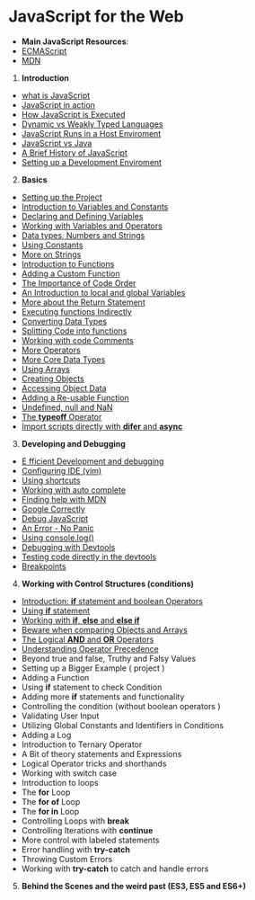 # JavaScript for the Web

- **Main JavaScript Resources**: 
- [ECMAScript](http://ecma-international.org/ecma-402/)
- [MDN](https://developer.mozilla.org/en-US/docs/Web/JavaScript/Reference/Global_Objects)


1. **Introduction**
  - [what is JavaScript](./01_Introduction/01.1_README.md)
  - [JavaScript in action](./01_Introduction/01.2_README.md)
  - [How JavaScript is Executed](./01_Introduction/01.3_README.md)
  - [Dynamic vs Weakly Typed Languages](./01_Introduction/01.4_README.md)
  - [JavaScript Runs in a Host Enviroment](./02_Introduction/01.5_README.md)
  - [JavaScript vs Java](./01_Introduction/01.6_README.md)
  - [A Brief History of JavaScript](./01_Introduction/01.7_README.md)
  - [Setting up a Development Enviroment](./01_Introduction/01.8_README.md)
2. **Basics**
  - [Setting up the Project](./02_Basics/02.01_README.md)
  - [Introduction to Variables and Constants](./02_Basics/02.02_README.md)
  - [Declaring and Defining Variables](./02_Basics/02.03_README.md)
  - [Working with Variables and Operators](./02_Basics/02.04_README.md)
  - [Data types, Numbers and Strings](./02_Basics/02.05_README.md)
  - [Using Constants](./02_Basics/02.06_README.md)
  - [More on Strings](./02_Basics/02.07_README.md)
  - [Introduction to Functions](./02_Basics/02.08_README.md)
  - [Adding a Custom Function](./02_Basics/02.09_README.md)
  - [The Importance of Code Order](./02_Basics/02.11_README.md)
  - [An Introduction to local and global Variables](./02_Basics/02.12_README.md)
  - [More about the Return Statement](./02_Basics/02.13_README.md)
  - [Executing functions Indirectly](./02_Basics/02.14_README.md)
  - [Converting Data Types](./02_Basics/02.15_README.md)
  - [Splitting Code into functions](./02_Basics/02.16_README.md)
  - [Working with code Comments](./02_Basics/02.17_README.md)
  - [More Operators](./02_Basics/02.18_README.md)
  - [More Core Data Types](./02_Basics/02.19_README.md)
  - [Using Arrays](./02_Basics/02.20_README.md)
  - [Creating Objects](./02_Basics/02.21_README.md)
  - [Accessing Object Data](./02_Basics/02.22_README.md)
  - [Adding a Re-usable Function](./02_Basics/02.23_README.md)
  - [Undefined, null and NaN](./02_Basics/02.24_README.md)
  - [The **typeoff** Operator](./02_Basics/02.25_README.md)
  - [Import scripts directly with **difer** and **async**](./02_Basics/02.26_README.md)
3. **Developing and Debugging**
  - [E fficient  Development and debugging](./03_Debugging/03.01_README.md)
  - [Configuring IDE (vim)](./03_Debugging/03.02_README.md)
  - [Using shortcuts](./03_Debugging/03.03_README.md)
  - [Working with auto complete](./03_Debugging/03.04_README.md)
  - [Finding help with MDN](./03_Debugging/03.05_README.md)
  - [Google Correctly](./03_Debugging/03.06_README.md)
  - [Debug JavaScript](./03_Debugging/03.07_README.md)
  - [An Error - No Panic](./03_Debugging/03.08_README.md)
  - [Using console.log()](./03_Debugging/03.09_README.md)
  - [Debugging with Devtools](./03_Debugging/03.10_README.md)
  - [Testing code directly in the devtools](./03_Debugging/03.11_README.md)
  - [Breakpoints](./03_Debugging/03.12_README.md)
4. **Working with Control Structures (conditions)**
  - [Introduction: **if** statement and boolean Operators](./04_ControlStructures/04.01_README.md)
  - [Using **if** statement](./04_ControlStructures/04.02_README.md)
  - [Working with **if**, **else** and **else if**](./04_ControlStructures/04.03_README.md)
  - [Beware when comparing Objects and Arrays](./04_ControlStructures/04.04_README.md)
  - [The Logical **AND** and **OR** Operators](./04_ControlStructures/04.05_README.md)
  - [Understanding Operator Precedence](./04_ControlStructures/04.06_README.md)
  - Beyond true and false, Truthy and Falsy Values
  - Setting up a Bigger Example ( project )
  - Adding a Function
  - Using **if** statement to check Condition
  - Adding more **if** statements and functionality
  - Controlling the condition (without boolean operators )
  - Validating User Input 
  - Utilizing Global Constants and Identifiers in Conditions
  - Adding a Log 
  - Introduction to Ternary Operator
  - A Bit of theory statements and Expressions
  - Logical Operator tricks and shorthands
  - Working with switch case
  - Introduction to loops
  - The **for** Loop
  - The **for of** Loop
  - The **for in** Loop
  - Controlling Loops with **break**
  - Controlling Iterations with **continue** 
  - More control with labeled statements
  - Error handling with **try-catch** 
  - Throwing Custom Errors
  - Working with **try-catch** to catch and handle errors
5. **Behind the Scenes and the weird past (ES3, ES5 and ES6+)**
